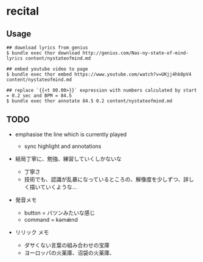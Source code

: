 # recital

## Usage

```
## download lyrics from genius
$ bundle exec thor download http://genius.com/Nas-ny-state-of-mind-lyrics content/nystateofmind.md

## embed youtube video to page
$ bundle exec thor embed https://www.youtube.com/watch?v=UKjj4hk0pV4 content/nystateofmind.md

## replace `{{<t 00.00>}}` expression with numbers calculated by start = 0.2 sec and BPM = 84.5
$ bundle exec thor annotate 84.5 0.2 content/nystateofmind.md
```

## TODO

* emphasise the line which is currently played
    * sync highlight and annotations 
* 結局丁寧に、勉強、練習していくしかないな
    * 丁寧さ
    * 技術でも、認識が乱暴になっているところの、解像度を少しずつ、詳しく描いていくような…
* 発音メモ
    * button = バツンみたいな感じ
    * command = kəmǽnd


* リリック メモ
    * ダサくない言葉の組み合わせの宝庫
    * ヨーロッパの火薬庫、沼袋の火薬庫、

